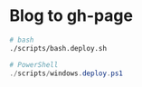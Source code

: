 # Blog to gh-page

```bash
# bash
./scripts/bash.deploy.sh
```

```ps1
# PowerShell
./scripts/windows.deploy.ps1
```
